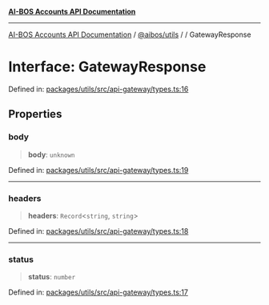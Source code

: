 [**AI-BOS Accounts API Documentation**](../../../README.md)

***

[AI-BOS Accounts API Documentation](../../../README.md) / [@aibos/utils](../README.md) / [](../README.md) / GatewayResponse

# Interface: GatewayResponse

Defined in: [packages/utils/src/api-gateway/types.ts:16](https://github.com/pohlai88/accounts/blob/48103fb36d28b2b9bfb33472b6de2f719773cde9/packages/utils/src/api-gateway/types.ts#L16)

## Properties

### body

> **body**: `unknown`

Defined in: [packages/utils/src/api-gateway/types.ts:19](https://github.com/pohlai88/accounts/blob/48103fb36d28b2b9bfb33472b6de2f719773cde9/packages/utils/src/api-gateway/types.ts#L19)

***

### headers

> **headers**: `Record`\<`string`, `string`\>

Defined in: [packages/utils/src/api-gateway/types.ts:18](https://github.com/pohlai88/accounts/blob/48103fb36d28b2b9bfb33472b6de2f719773cde9/packages/utils/src/api-gateway/types.ts#L18)

***

### status

> **status**: `number`

Defined in: [packages/utils/src/api-gateway/types.ts:17](https://github.com/pohlai88/accounts/blob/48103fb36d28b2b9bfb33472b6de2f719773cde9/packages/utils/src/api-gateway/types.ts#L17)
